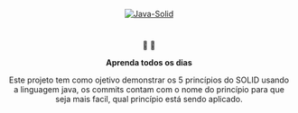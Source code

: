 <p align="center">
  <a href="https://github.com/SamuelModesto">
      <img alt="Java-Solid" src="https://annaserba.com/images/scientific-chestnut.jpg" />
  </a>
</p>
<h1 align="center">
  
</h1>

<p align="center">
   📄 🚀
</p>
<p align="center">
  <strong>
    Aprenda todos os dias
  </strong>
</p>
<p align="center">
Este projeto tem como ojetivo demonstrar os 5 princípios do SOLID usando a linguagem java, os commits contam com o nome do princípio para que seja mais facil, qual princípio está sendo aplicado.
</p>

